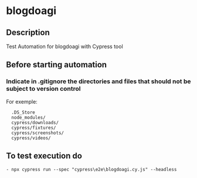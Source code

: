 # blogdoagi

## Description
Test Automation for blogdoagi with Cypress tool

## Before starting automation

### Indicate in .gitignore the directories and files that should not be subject to version control

  For exemple:
  ```
    .DS_Store
    node_modules/
    cypress/downloads/
    cypress/fixtures/
    cypress/screenshots/
    cypress/videos/
  ```
## To test execution do
    - npx cypress run --spec "cypress\e2e\blogdoagi.cy.js" --headless




